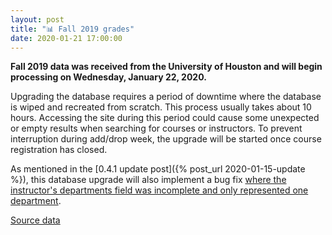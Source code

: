 ```yaml
---
layout: post
title: "📊 Fall 2019 grades"
date: 2020-01-21 17:00:00
---
```


**Fall 2019 data was received from the University of Houston and will begin processing on Wednesday, January 22, 2020.**

Upgrading the database requires a period of downtime where the database is wiped and recreated from scratch. This process usually takes about 10 hours. Accessing the site during this period could cause some unexpected or empty results when searching for courses or instructors. To prevent interruption during add/drop week, the upgrade will be started once course registration has closed.

As mentioned in the [0.4.1 update post]({% post_url 2020-01-15-update %}), this database upgrade will also implement a bug fix [where the instructor's departments field was incomplete and only represented one department](https://github.com/cougargrades/importer/commit/5c4995ebad68ca28f8c00a43a6faf3d7d69f75e5).

[Source data](https://github.com/cougargrades/FOIA-IR06296)